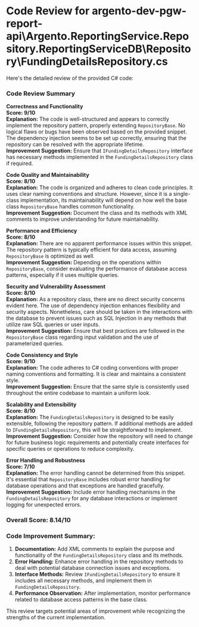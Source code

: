 # Code Review for argento-dev-pgw-report-api\Argento.ReportingService.Repository.ReportingServiceDB\Repository\FundingDetailsRepository.cs

Here's the detailed review of the provided C# code:

### Code Review Summary

**Correctness and Functionality**  
**Score: 9/10**  
**Explanation:** The code is well-structured and appears to correctly implement the repository pattern, properly extending `RepositoryBase`. No logical flaws or bugs have been observed based on the provided snippet. The dependency injection seems to be set up correctly, ensuring that the repository can be resolved with the appropriate lifetime.  
**Improvement Suggestion:** Ensure that `IFundingDetailsRepository` interface has necessary methods implemented in the `FundingDetailsRepository` class if required.

**Code Quality and Maintainability**  
**Score: 8/10**  
**Explanation:** The code is organized and adheres to clean code principles. It uses clear naming conventions and structure. However, since it is a single-class implementation, its maintainability will depend on how well the base class `RepositoryBase` handles common functionality.  
**Improvement Suggestion:** Document the class and its methods with XML comments to improve understanding for future maintainability.

**Performance and Efficiency**  
**Score: 8/10**  
**Explanation:** There are no apparent performance issues within this snippet. The repository pattern is typically efficient for data access, assuming `RepositoryBase` is optimized as well.  
**Improvement Suggestion:** Depending on the operations within `RepositoryBase`, consider evaluating the performance of database access patterns, especially if it uses multiple queries.

**Security and Vulnerability Assessment**  
**Score: 8/10**  
**Explanation:** As a repository class, there are no direct security concerns evident here. The use of dependency injection enhances flexibility and security aspects. Nonetheless, care should be taken in the interactions with the database to prevent issues such as SQL Injection in any methods that utilize raw SQL queries or user inputs.  
**Improvement Suggestion:** Ensure that best practices are followed in the `RepositoryBase` class regarding input validation and the use of parameterized queries.

**Code Consistency and Style**  
**Score: 9/10**  
**Explanation:** The code adheres to C# coding conventions with proper naming conventions and formatting. It is clear and maintains a consistent style.  
**Improvement Suggestion:** Ensure that the same style is consistently used throughout the entire codebase to maintain a uniform look.

**Scalability and Extensibility**  
**Score: 8/10**  
**Explanation:** The `FundingDetailsRepository` is designed to be easily extensible, following the repository pattern. If additional methods are added to `IFundingDetailsRepository`, this will be straightforward to implement.  
**Improvement Suggestion:** Consider how the repository will need to change for future business logic requirements and potentially create interfaces for specific queries or operations to reduce complexity.

**Error Handling and Robustness**  
**Score: 7/10**  
**Explanation:** The error handling cannot be determined from this snippet. It's essential that `RepositoryBase` includes robust error handling for database operations and that exceptions are handled gracefully.  
**Improvement Suggestion:** Include error handling mechanisms in the `FundingDetailsRepository` for any database interactions or implement logging for unexpected errors. 

### Overall Score: 8.14/10 

### Code Improvement Summary:
1. **Documentation:** Add XML comments to explain the purpose and functionality of the `FundingDetailsRepository` class and its methods.
2. **Error Handling:** Enhance error handling in the repository methods to deal with potential database connection issues and exceptions.
3. **Interface Methods:** Review `IFundingDetailsRepository` to ensure it includes all necessary methods, and implement them in `FundingDetailsRepository`.
4. **Performance Observation:** After implementation, monitor performance related to database access patterns in the base class.

This review targets potential areas of improvement while recognizing the strengths of the current implementation.